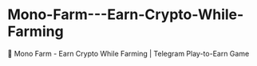 # Mono-Farm---Earn-Crypto-While-Farming
🌾 Mono Farm - Earn Crypto While Farming | Telegram Play-to-Earn Game
